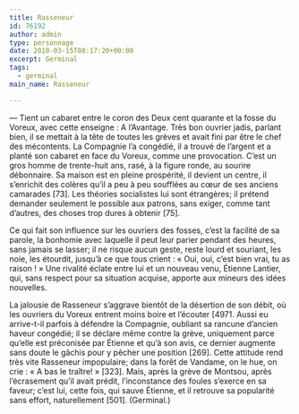 ```yaml
---
title: Rasseneur
id: 76192
author: admin
type: personnage
date: 2010-03-15T08:17:20+00:00
excerpt: Germinal
tags:
  - germinal
main_name: Rasseneur

---
```

— Tient un cabaret entre le coron des Deux cent quarante et la fosse du Voreux, avec cette enseigne : A l&rsquo;Avantage. Très bon ouvrier jadis, parlant bien, il se mettait à la tête de toutes les grèves et avait fini par être le chef des mécontents. La Compagnie l&rsquo;a congédié, il a trouvé de l&rsquo;argent et a planté son cabaret en face du Voreux, comme une provocation. C&rsquo;est un gros homme de trente-huit ans, rasé, à la figure ronde, au sourire débonnaire. Sa maison est en pleine prospérité, il devient un centre, il s&rsquo;enrichit des colères qu&rsquo;il a peu à peu soufflées au cœur de ses anciens camarades [73]. Les théories socialistes lui sont étrangères; il prétend demander seulement le possible aux patrons, sans exiger, comme tant d&rsquo;autres, des choses trop dures à obtenir [75].

Ce qui fait son influence sur les ouvriers des fosses, c&rsquo;est la facilité de sa parole, la bonhomie avec laquelle il peut leur parier pendant des heures, sans jamais se lasser; il ne risque aucun geste, reste lourd et souriant, les noie, les étourdit, jusqu&rsquo;à ce que tous crient : « Oui, oui, c&rsquo;est bien vrai, tu as raison ! » Une rivalité éclate entre lui et un nouveau venu, Étienne Lantier, qui, sans respect pour sa situation acquise, apporte aux mineurs des idées nouvelles.

La jalousie de Rasseneur s&rsquo;aggrave bientôt de la désertion de son débit, où les ouvriers du Voreux entrent moins boire et l&rsquo;écouter [4971. Aussi eu arrive-t-il parfois à défendre la Compagnie, oubliant sa rancune d&rsquo;ancien haveur congédié; il se déclare même contre la grève, uniquement parce qu&rsquo;elle est préconisée par Étienne et qu&rsquo;à son avis, ce dernier augmente sans doute le gâchis pour y pêcher une position [269]. Cette attitude rend très vite Rasseneur impopulaire; dans la forêt de Vandame, on le hue, on crie : « A bas le traître! » [323]. Mais, après la grève de Montsou, après l&rsquo;écrasement qu&rsquo;il avait prédit, l&rsquo;inconstance des foules s&rsquo;exerce en sa faveur; c&rsquo;est lui, cette fois, qui sauve Étienne, et il retrouve sa popularité sans effort, naturellement [501]. (Germinal.)